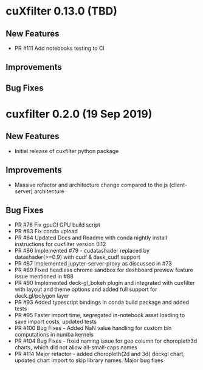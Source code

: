 # cuXfilter 0.13.0 (TBD)

## New Features

- PR #111 Add notebooks testing to CI

## Improvements

## Bug Fixes


# cuxfilter 0.2.0 (19 Sep 2019)

## New Features

- Initial release of cuxfilter python package

## Improvements

- Massive refactor and architecture change compared to the js (client-server) architecture

## Bug Fixes

- PR #78 Fix gpuCI GPU build script
- PR #83 Fix conda upload
- PR #84 Updated Docs and Readme with conda nightly install instructions for cuxfilter version 0.12
- PR #86 Implemented #79 - cudatashader replaced by datashader(>=0.9) with cudf & dask_cudf support
- PR #87 Implemented jupyter-server-proxy as discussed in #73
- PR #89 Fixed headless chrome sandbox for dashboard preview feature issue mentioned in #88
- PR #90 Implemented deck-gl_bokeh plugin and integrated with cuxfilter with layout and theme options
  and added full support for deck.gl/polygon layer
- PR #93 Added typescript bindings in conda build package and added tests
- PR #95 Faster import time, segregated in-notebook asset loading to save import costs, updated tests
- PR #100 Bug Fixes - Added NaN value handling for custom bin computations in numba kernels
- PR #104 Bug Fixes - fixed naming issue for geo column for choropleth3d charts, which did not allow all-small-caps names
- PR #114 Major refactor - added choropleth(2d and 3d) deckgl chart, updated chart import to skip library names. Major bug fixes